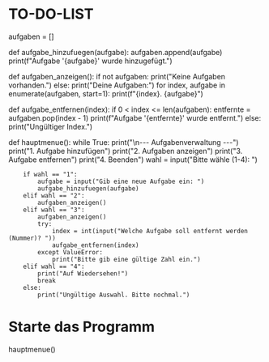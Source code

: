 # TO-DO-LIST

aufgaben = []

def aufgabe_hinzufuegen(aufgabe):
    aufgaben.append(aufgabe)
    print(f"Aufgabe '{aufgabe}' wurde hinzugefügt.")

def aufgaben_anzeigen():
    if not aufgaben:
        print("Keine Aufgaben vorhanden.")
    else:
        print("Deine Aufgaben:")
        for index, aufgabe in enumerate(aufgaben, start=1):
            print(f"{index}. {aufgabe}")

def aufgabe_entfernen(index):
    if 0 < index <= len(aufgaben):
        entfernte = aufgaben.pop(index - 1)
        print(f"Aufgabe '{entfernte}' wurde entfernt.")
    else:
        print("Ungültiger Index.")

def hauptmenue():
    while True:
        print("\n--- Aufgabenverwaltung ---")
        print("1. Aufgabe hinzufügen")
        print("2. Aufgaben anzeigen")
        print("3. Aufgabe entfernen")
        print("4. Beenden")
        wahl = input("Bitte wähle (1-4): ")

        if wahl == "1":
            aufgabe = input("Gib eine neue Aufgabe ein: ")
            aufgabe_hinzufuegen(aufgabe)
        elif wahl == "2":
            aufgaben_anzeigen()
        elif wahl == "3":
            aufgaben_anzeigen()
            try:
                index = int(input("Welche Aufgabe soll entfernt werden (Nummer)? "))
                aufgabe_entfernen(index)
            except ValueError:
                print("Bitte gib eine gültige Zahl ein.")
        elif wahl == "4":
            print("Auf Wiedersehen!")
            break
        else:
            print("Ungültige Auswahl. Bitte nochmal.")

# Starte das Programm
hauptmenue()
